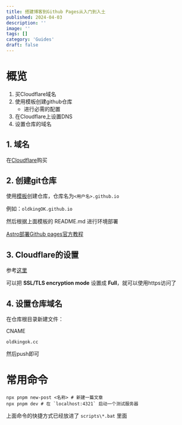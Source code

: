 ```yaml
---
title: 搭建博客到Github Pages从入门到入土
published: 2024-04-03
description: ''
image: ''
tags: []
category: 'Guides'
draft: false 
---
```


# 概览

1. 买Cloudflare域名
2. 使用模板创建github仓库
    - 进行必需的配置
3. 在Cloudflare上设置DNS
4. 设置仓库的域名

## 1. 域名

在[Cloudflare](dash.cloudflare.com)购买

## 2. 创建git仓库

使用[模板](https://github.com/saicaca/fuwari)创建仓库，仓库名为`<用户名>.github.io`

例如：`oldkingOK.github.io`

然后根据上面模板的 README.md 进行环境部署

[Astro部署Github pages官方教程](https://docs.astro.build/zh-cn/guides/deploy/github/)

## 3. Cloudflare的设置

参考[这里](https://ictsolved.github.io/configure-custom-domain-and-sub-domain-with-github-pages-in-cloudflare/)

可以把 **SSL/TLS encryption mode** 设置成 **Full**，就可以使用https访问了

## 4. 设置仓库域名

在仓库根目录新建文件：

CNAME

```
oldkingok.cc
```

然后push即可

# 常用命令

```
npx pnpm new-post <名称> # 新建一篇文章
npx pnpm dev # 在 `localhost:4321` 启动一个测试服务器
```

上面命令的快捷方式已经放进了 `scripts\*.bat` 里面